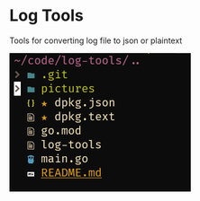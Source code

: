 # Log Tools
Tools for converting log file to json or plaintext

![image](https://github.com/jacksonfernando/log-tools/blob/main/pictures/file_path_wihtout_any_flag.PNG)

